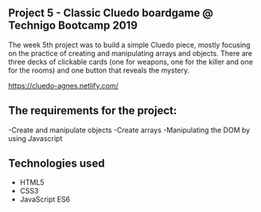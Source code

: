 ## Project 5 - Classic Cluedo boardgame @ Technigo Bootcamp 2019

The week 5th project was to build a simple Cluedo piece, mostly focusing on the practice of creating and manipulating arrays and objects. There are three decks of clickable cards (one for weapons, one for the killer and one for the rooms) and one button that reveals the mystery.

https://cluedo-agnes.netlify.com/

## The requirements for the project:

-Create and manipulate objects
-Create arrays
-Manipulating the DOM by using Javascript

## Technologies used

- HTML5 <br>
- CSS3 <br>
- JavaScript ES6
